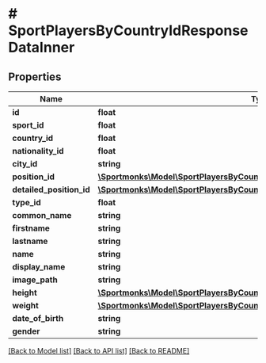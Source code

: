 # # SportPlayersByCountryIdResponseDataInner

## Properties

Name | Type | Description | Notes
------------ | ------------- | ------------- | -------------
**id** | **float** |  | [optional]
**sport_id** | **float** |  | [optional]
**country_id** | **float** |  | [optional]
**nationality_id** | **float** |  | [optional]
**city_id** | **string** |  | [optional]
**position_id** | [**\Sportmonks\Model\SportPlayersByCountryIdResponseDataInnerPositionId**](SportPlayersByCountryIdResponseDataInnerPositionId.md) |  | [optional]
**detailed_position_id** | [**\Sportmonks\Model\SportPlayersByCountryIdResponseDataInnerDetailedPositionId**](SportPlayersByCountryIdResponseDataInnerDetailedPositionId.md) |  | [optional]
**type_id** | **float** |  | [optional]
**common_name** | **string** |  | [optional]
**firstname** | **string** |  | [optional]
**lastname** | **string** |  | [optional]
**name** | **string** |  | [optional]
**display_name** | **string** |  | [optional]
**image_path** | **string** |  | [optional]
**height** | [**\Sportmonks\Model\SportPlayersByCountryIdResponseDataInnerHeight**](SportPlayersByCountryIdResponseDataInnerHeight.md) |  | [optional]
**weight** | [**\Sportmonks\Model\SportPlayersByCountryIdResponseDataInnerWeight**](SportPlayersByCountryIdResponseDataInnerWeight.md) |  | [optional]
**date_of_birth** | **string** |  | [optional]
**gender** | **string** |  | [optional]

[[Back to Model list]](../../README.md#models) [[Back to API list]](../../README.md#endpoints) [[Back to README]](../../README.md)
